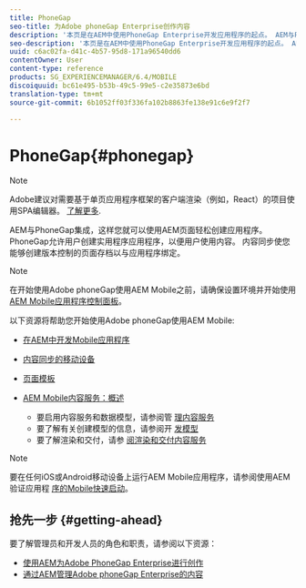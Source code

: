 ```yaml
---
title: PhoneGap
seo-title: 为Adobe phoneGap Enterprise创作内容
description: '本页是在AEM中使用PhoneGap Enterprise开发应用程序的起点。 AEM与PhoneGap集成，这样您就可以使用AEM页面轻松创建应用程序。 PhoneGap允许用户创建实用程序应用程序，以便用户使用内容。 '
seo-description: '本页是在AEM中使用PhoneGap Enterprise开发应用程序的起点。 AEM与PhoneGap集成，这样您就可以使用AEM页面轻松创建应用程序。 PhoneGap允许用户创建实用程序应用程序，以便用户使用内容。 '
uuid: c6ac02fa-d41c-4b57-95d8-171a96540dd6
contentOwner: User
content-type: reference
products: SG_EXPERIENCEMANAGER/6.4/MOBILE
discoiquuid: bc61e495-b53b-49c5-99e5-c2e35873e6bd
translation-type: tm+mt
source-git-commit: 6b1052ff03f336fa102b8863fe138e91c6e9f2f7

---
```



# PhoneGap{#phonegap}

>[!NOTE]
>
>Adobe建议对需要基于单页应用程序框架的客户端渲染（例如，React）的项目使用SPA编辑器。 [了解更多](/help/sites-developing/spa-overview.md).

AEM与PhoneGap集成，这样您就可以使用AEM页面轻松创建应用程序。 PhoneGap允许用户创建实用程序应用程序，以便用户使用内容。 内容同步使您能够创建版本控制的页面存档以与应用程序绑定。

>[!NOTE]
>
>在开始使用Adobe phoneGap使用AEM Mobile之前，请确保设置环境并开始使用 [AEM Mobile应用程序控制面板](/help/mobile/phonegap-authoring-apps.md)。

以下资源将帮助您开始使用Adobe phoneGap使用AEM Mobile:

* [在AEM中开发Mobile应用程序](/help/mobile/developing-mobile-applications.md)
* [内容同步的移动设备](/help/mobile/phonegap-contentsync.md)
* [页面模板](/help/mobile/phonegap-apps-arch-page-templates.md)

* [AEM Mobile内容服务：概述](/help/mobile/develop-content-as-a-service.md)

   * 要启用内容服务和数据模型，请参阅管 [理内容服务](/help/mobile/developing-content-services.md)
   * 要了解有关创建模型的信息，请参阅开 [发模型](/help/mobile/models-in-repository.md)
   * 要了解渲染和交付，请参 [阅渲染和交付内容服务](/help/mobile/rendering-and-delivery.md)

>[!NOTE]
>
>要在任何iOS或Android移动设备上运行AEM Mobile应用程序，请参阅使用AEM验证应用程 [序的Mobile快速启动](/help/mobile/phonegap-mobile-quickstart.md)。

## 抢先一步 {#getting-ahead}

要了解管理员和开发人员的角色和职责，请参阅以下资源：

* [使用AEM为Adobe PhoneGap Enterprise进行创作](/help/mobile/phonegap.md)
* [通过AEM管理Adobe phoneGap Enterprise的内容](/help/mobile/administer-phonegap.md)

